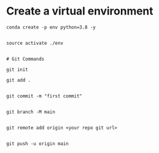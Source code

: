 # Create a virtual environment

```
conda create -p env python=3.8 -y
```


```

source activate ./env
```

```

# Git Commands
```

```
git init
```

```
git add .
```

```

git commit -m "first commit"
```

```

git branch -M main
```

```

git remote add origin <your repo git url>
```

```

git push -u origin main
```

